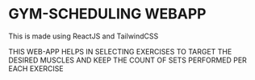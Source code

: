# GYM-SCHEDULING WEBAPP

This is made using ReactJS and TailwindCSS

THIS WEB-APP HELPS IN SELECTING EXERCISES TO TARGET THE DESIRED MUSCLES AND KEEP THE COUNT OF SETS PERFORMED PER EACH EXERCISE

